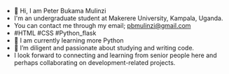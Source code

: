 - 👋 Hi, I am Peter Bukama Mulinzi
- I'm an undergraduate student at Makerere University, Kampala, Uganda.
- You can contact me through my email; pbmulinzi@gmail.com
- #HTML #CSS #Python_flask
- 🌱 I am currently learning more Python
- 💞️ I’m diligent and passionate about studying and writing code.
- I look forward to connecting and learning from senior people here and perhaps collaborating on development-related projects.

<!---
pbmulinzi/pbmulinzi is a ✨ special ✨ repository because its `README.md` (this file) appears on your GitHub profile.
You can click the Preview link to take a look at your changes.
--->
